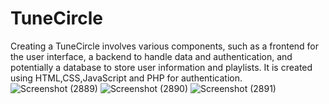 # TuneCircle
Creating a TuneCircle involves various components, such as a frontend for the user interface, a backend to handle data and authentication, and potentially a database to store user information and playlists.
It is created using HTML,CSS,JavaScript and PHP for authentication. 
![Screenshot (2889)](https://github.com/yogita-github/TuneCircle/assets/103029645/5d0ffa82-c674-44d7-ae8d-082819dfc862)
![Screenshot (2890)](https://github.com/yogita-github/TuneCircle/assets/103029645/100b0652-4229-4975-a7a1-3b858cd6b611)
![Screenshot (2891)](https://github.com/yogita-github/TuneCircle/assets/103029645/c3e0ce1c-6278-434c-afc6-3c67b817f502)


